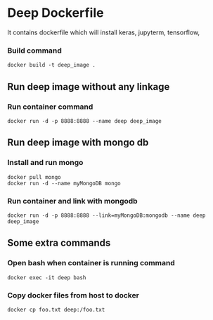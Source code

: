 # Deep Dockerfile

It contains dockerfile which will install keras, jupyterm, tensorflow, 

### Build command
```
docker build -t deep_image .
```

## Run deep image without any linkage

### Run container command
```
docker run -d -p 8888:8888 --name deep deep_image
```

## Run deep image with mongo db

### Install and run mongo
```
docker pull mongo
docker run -d --name myMongoDB mongo
```

### Run container and link with mongodb
```
docker run -d -p 8888:8888 --link=myMongoDB:mongodb --name deep deep_image
```

## Some extra commands

### Open bash when container is running command
```
docker exec -it deep bash 
```

### Copy docker files from host to docker 
```
docker cp foo.txt deep:/foo.txt
```


